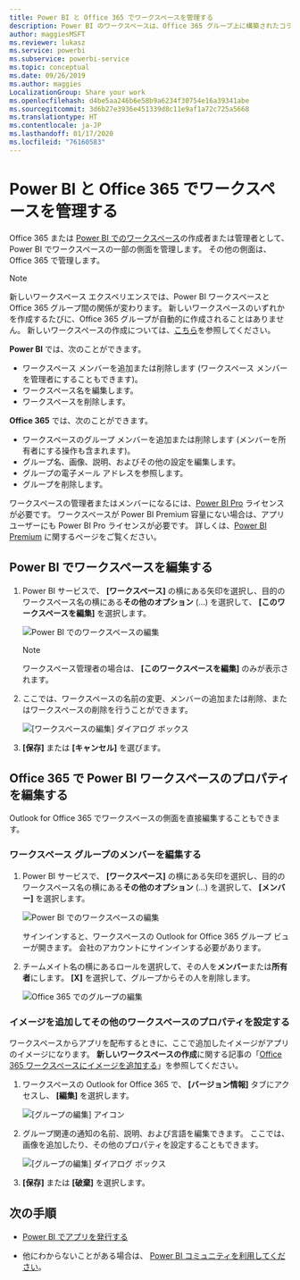 ```yaml
---
title: Power BI と Office 365 でワークスペースを管理する
description: Power BI のワークスペースは、Office 365 グループ上に構築されたコラボレーション エクスペリエンスです。 Power BI および Office 365 でワークスペースを管理します。
author: maggiesMSFT
ms.reviewer: lukasz
ms.service: powerbi
ms.subservice: powerbi-service
ms.topic: conceptual
ms.date: 09/26/2019
ms.author: maggies
LocalizationGroup: Share your work
ms.openlocfilehash: d4be5aa246b6e58b9a6234f30754e16a39341abe
ms.sourcegitcommit: 3d6b27e3936e451339d8c11e9af1a72c725a5668
ms.translationtype: HT
ms.contentlocale: ja-JP
ms.lasthandoff: 01/17/2020
ms.locfileid: "76160583"
---
```

# <a name="manage-your-workspace-in-power-bi-and-office-365"></a>Power BI と Office 365 でワークスペースを管理する

Office 365 または [Power BI でのワークスペース](service-create-distribute-apps.md)の作成者または管理者として、Power BI でワークスペースの一部の側面を管理します。 その他の側面は、Office 365 で管理します。

> [!NOTE]
> 新しいワークスペース エクスペリエンスでは、Power BI ワークスペースと Office 365 グループ間の関係が変わります。 新しいワークスペースのいずれかを作成するたびに、Office 365 グループが自動的に作成されることはありません。 新しいワークスペースの作成については、[こちら](service-create-the-new-workspaces.md)を参照してください。

**Power BI** では、次のことができます。

* ワークスペース メンバーを追加または削除します (ワークスペース メンバーを管理者にすることもできます)。
* ワークスペース名を編集します。
* ワークスペースを削除します。

**Office 365** では、次のことができます。

* ワークスペースのグループ メンバーを追加または削除します (メンバーを所有者にする操作も含まれます)。
* グループ名、画像、説明、およびその他の設定を編集します。
* グループの電子メール アドレスを参照します。
* グループを削除します。

ワークスペースの管理者またはメンバーになるには、[Power BI Pro](service-features-license-type.md) ライセンスが必要です。 ワークスペースが Power BI Premium 容量にない場合は、アプリ ユーザーにも Power BI Pro ライセンスが必要です。 詳しくは、[Power BI Premium](service-premium-what-is.md) に関するページをご覧ください。

## <a name="edit-your-workspace-in-power-bi"></a>Power BI でワークスペースを編集する

1. Power BI サービスで、 **[ワークスペース]** の横にある矢印を選択し、目的のワークスペース名の横にある**その他のオプション** (...) を選択して、 **[このワークスペースを編集]** を選択します。

   ![Power BI でのワークスペースの編集](media/service-manage-app-workspace-in-power-bi-and-office-365/power-bi-app-ellipsis.png)

   > [!NOTE]
   > ワークスペース管理者の場合は、 **[このワークスペースを編集]** のみが表示されます。

1. ここでは、ワークスペースの名前の変更、メンバーの追加または削除、またはワークスペースの削除を行うことができます。

   ![[ワークスペースの編集] ダイアログ ボックス](media/service-manage-app-workspace-in-power-bi-and-office-365/power-bi-app-edit-workspace.png)

1. **[保存]** または **[キャンセル]** を選びます。

## <a name="edit-power-bi-workspace-properties-in-office-365"></a>Office 365 で Power BI ワークスペースのプロパティを編集する

Outlook for Office 365 でワークスペースの側面を直接編集することもできます。

### <a name="edit-the-members-of-the-workspace-group"></a>ワークスペース グループのメンバーを編集する

1. Power BI サービスで、 **[ワークスペース]** の横にある矢印を選択し、目的のワークスペース名の横にある**その他のオプション** (...) を選択して、 **[メンバー]** を選択します。

   ![Power BI でのワークスペースの編集](media/service-manage-app-workspace-in-power-bi-and-office-365/power-bi-app-ellipsis-members.png)

   サインインすると、ワークスペースの Outlook for Office 365 グループ ビューが開きます。 会社のアカウントにサインインする必要があります。

1. チームメイト名の横にあるロールを選択して、その人を**メンバー**または**所有者**にします。 **[X]** を選択して、グループからその人を削除します。

   ![Office 365 でのグループの編集](media/service-manage-app-workspace-in-power-bi-and-office-365/pbi_managegroupo365.png)

### <a name="add-an-image-and-set-other-workspace-properties"></a>イメージを追加してその他のワークスペースのプロパティを設定する

ワークスペースからアプリを配布するときに、ここで追加したイメージがアプリのイメージになります。 **新しいワークスペースの作成**に関する記事の「[Office 365 ワークスペースにイメージを追加する](service-create-workspaces.md#add-an-image-to-your-office-365-workspace-optional)」を参照してください。

1. ワークスペースの Outlook for Office 365 で、 **[バージョン情報]** タブにアクセスし、 **[編集]** を選択します。

    ![[グループの編集] アイコン](media/service-manage-app-workspace-in-power-bi-and-office-365/pbi_editgroupo365.png)
1. グループ関連の通知の名前、説明、および言語を編集できます。 ここでは、画像を追加したり、その他のプロパティを設定することもできます。

   ![[グループの編集] ダイアログ ボックス](media/service-manage-app-workspace-in-power-bi-and-office-365/pbi_editgrpo365dialog.png)

1. **[保存]** または **[破棄]** を選択します。

## <a name="next-steps"></a>次の手順

* [Power BI でアプリを発行する](service-create-distribute-apps.md)

* 他にわからないことがある場合は、 [Power BI コミュニティを利用してください](https://community.powerbi.com/)。
